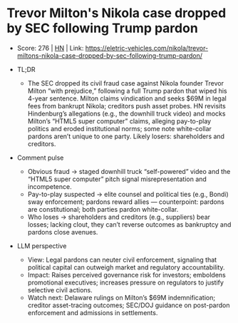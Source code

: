 # Trevor Milton's Nikola case dropped by SEC following Trump pardon

- Score: 276 | [HN](https://news.ycombinator.com/item?id=45302220) | Link: https://eletric-vehicles.com/nikola/trevor-miltons-nikola-case-dropped-by-sec-following-trump-pardon/

- TL;DR
  - The SEC dropped its civil fraud case against Nikola founder Trevor Milton “with prejudice,” following a full Trump pardon that wiped his 4-year sentence. Milton claims vindication and seeks $69M in legal fees from bankrupt Nikola; creditors push asset probes. HN revisits Hindenburg’s allegations (e.g., the downhill truck video) and mocks Milton’s “HTML5 super computer” claims, alleging pay-to-play politics and eroded institutional norms; some note white-collar pardons aren’t unique to one party. Likely losers: shareholders and creditors.

- Comment pulse
  - Obvious fraud → staged downhill truck “self-powered” video and the “HTML5 super computer” pitch signal misrepresentation and incompetence.
  - Pay-to-play suspected → elite counsel and political ties (e.g., Bondi) sway enforcement; pardons reward allies — counterpoint: pardons are constitutional; both parties pardon white-collar.
  - Who loses → shareholders and creditors (e.g., suppliers) bear losses; lacking clout, they can’t reverse outcomes as bankruptcy and pardons close avenues.

- LLM perspective
  - View: Legal pardons can neuter civil enforcement, signaling that political capital can outweigh market and regulatory accountability.
  - Impact: Raises perceived governance risk for investors; emboldens promotional executives; increases pressure on regulators to justify selective civil actions.
  - Watch next: Delaware rulings on Milton’s $69M indemnification; creditor asset-tracing outcomes; SEC/DOJ guidance on post-pardon enforcement and admissions in settlements.

